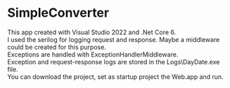 # SimpleConverter
This app created with Visual Studio 2022 and .Net Core 6.  
I used the serilog for logging request and response. Maybe a middleware could be created for this purpose.  
Exceptions are handled with ExceptionHandlerMiddleware.  
Exception and request-response logs are stored in the Logs\DayDate.exe file.  
You can download the project, set as startup project the Web.app and run.
